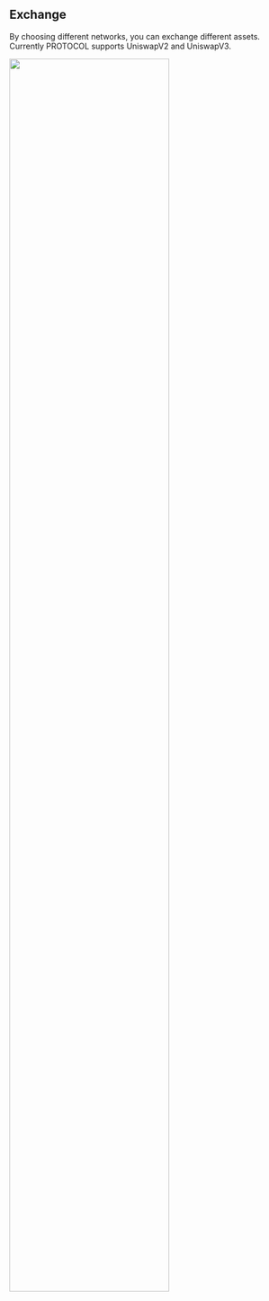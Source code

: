 ## Exchange
By choosing different networks, you can exchange different assets. Currently PROTOCOL supports UniswapV2 and UniswapV3.

<img src="https://github.com/ieigen/ieigen.github.io/raw/main/docs/images/usage/exchange/swap.png" width="75%" height="75%">
